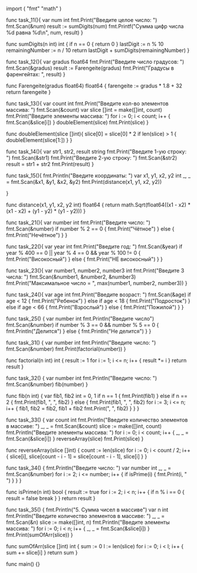 import (
	"fmt"
	"math"
)

func task_11(){
	var num int
	fmt.Print("Введите целое число: ")
	fmt.Scan(&num)
	result := sumDigits(num)
	fmt.Printf("Сумма цифр числа %d равна %d\n", num, result)
}

func sumDigits(n int) int {
	if n == 0 {
		return 0
	}
	lastDigit := n % 10
	remainingNumber := n / 10
	return lastDigit + sumDigits(remainingNumber)
}

func task_12(){
	var gradus float64
	fmt.Print("Введите число градусов: ")
	fmt.Scan(&gradus)
	result := Farengeite(gradus)
	fmt.Print("Градусы в фаренгейтах: ", result)
}

func Farengeite(gradus float64) float64 {
	farengeite := gradus * 1.8 + 32
	return farengeite
}


func task_13(){
	var count int
	fmt.Print("Введите кол-во элементов массива: ")
	fmt.Scan(&count)
	var slice []int = make([]int, count)
	fmt.Print("Введите элементы массива: ")
	for i := 0; i < count; i++ {
		fmt.Scan(&slice[i])
	}
	doubleElement(slice)
	fmt.Print(slice)
}

func doubleElement(slice []int){
	slice[0] = slice[0] * 2
	if len(slice) > 1 {
		doubleElement(slice[1:])
	}
}

func task_14(){
	var str1, str2, result string
	fmt.Print("Введите 1-ую строку: ")
	fmt.Scan(&str1)
	fmt.Print("Введите 2-ую строку: ")
	fmt.Scan(&str2)
	result = str1 + str2
	fmt.Print(result)
}

func task_15(){
	fmt.Println("Введите координаты: ")
	var x1, y1, x2, y2 int
	_, _ = fmt.Scan(&x1, &y1, &x2, &y2)
	fmt.Print(distance(x1, y1, x2, y2))

}

func distance(x1, y1, x2, y2 int) float64 {
	return math.Sqrt(float64((x1 - x2) * (x1 - x2) + (y1 - y2) * (y1 - y2)))
}

func task_21(){
	var number int
	fmt.Print("Введите число: ")
	fmt.Scan(&number)
	if number % 2 == 0 {
		fmt.Print("Чётное")
	} else {
		fmt.Print("Нечётное")
	}
}

func task_22(){
	var year int
	fmt.Print("Введите год: ")
	fmt.Scan(&year)
	if year % 400 == 0 || year % 4 == 0 && year % 100 != 0 {
		fmt.Print("Високосный")
	} else {
		fmt.Print("НE високосный")
	}
}

func task_23(){
	var number1, number2, number3 int
	fmt.Print("Введите 3 числа: ")
	fmt.Scan(&number1, &number2, &number3)
	fmt.Print("Максимальное число = ", max(number1, number2, number3))
}

func task_24(){
	var age int
	fmt.Print("Введите возраст: ")
	fmt.Scan(&age)
	if age < 12 {
		fmt.Print("Ребенок")
	} else if age < 18 {
		fmt.Print("Подросток")
	} else if age < 66 {
		fmt.Print("Взрослый")
	} else {
		fmt.Print("Пожилой")
	}
}

func task_25() {
	var number int
	fmt.Println("Введите число")
	fmt.Scan(&number)
	if number % 3 == 0 && number % 5 == 0 {
		fmt.Println("Делится")
	} else {
		fmt.Println("Не делится")
	}
}

func task_31() {
	var number int
	fmt.Println("Введите число: ")
	fmt.Scan(&number)
	fmt.Print(factorial(number))
}

func factorial(n int) int {
	result := 1
	for i := 1; i <= n; i++ {
		result *= i
	}
	return result
}

func task_32() {
	var number int
	fmt.Println("Введите число: ")
	fmt.Scan(&number)
	fib(number)
}

func fib(n int) {
	var fib1, fib2 int = 0, 1
	if n == 1 {
		fmt.Print(fib1)
	} else if n == 2 {
		fmt.Print(fib1, ", ", fib2)
	} else {
		fmt.Print(fib1, ", ", fib2)
		for i := 3; i <= n; i++ {
			fib1, fib2 = fib2, fib1 + fib2
			fmt.Print(", ", fib2)
		}
	}
}


func task_33() {
	var count int
	fmt.Println("Введите количество элементов в массиве: ")
	_, _ = fmt.Scan(&count)
	slice := make([]int, count)
	fmt.Println("Введите элементы массива: ")
	for i := 0; i < count; i++ {
		_, _ = fmt.Scan(&slice[i])
	}
	reverseArray(slice)
	fmt.Print(slice)
}

func reverseArray(slice []int) {
	count := len(slice)
	for i := 0; i < count / 2; i++ {
		slice[i], slice[count - i - 1] = slice[count - i - 1], slice[i]
	}
}

func task_34() {
	fmt.Println("Введите число: ")
	var number int
	_, _ = fmt.Scan(&number)
	for i := 2; i <= number; i++ {
		if isPrime(i) {
			fmt.Print(i, " ")
		}
	}
}

func isPrime(n int) bool {
	result := true
	for i := 2; i < n; i++ {
		if n % i == 0 {
			result = false
			break
		}
	}
	return result
}


func task_35() {
	fmt.Println("5. Сумма чисел в массиве")
	var n int
	fmt.Println("Введите количество элементов в массиве: ")
	_, _ = fmt.Scan(&n)
	slice := make([]int, n)
	fmt.Println("Введите элементы массива: ")
	for i := 0; i < n; i++ {
		_, _ = fmt.Scan(&slice[i])
	}
	fmt.Print(sumOfArr(slice))
}

func sumOfArr(slice []int) int {
	sum := 0
	l := len(slice)
	for i := 0; i < l; i++ {
		sum += slice[i]
	}
	return sum
}


func main() {}
